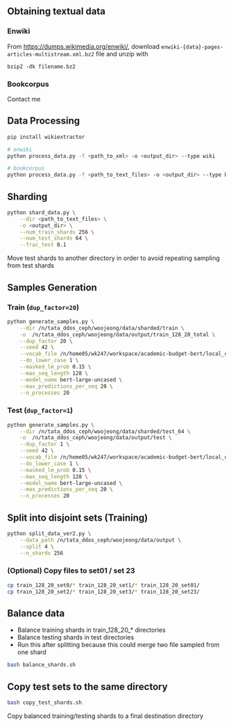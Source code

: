 ## Obtaining textual data
### Enwiki
From https://dumps.wikimedia.org/enwiki/, download `enwiki-{data}-pages-articles-multistream.xml.bz2` file and unzip with
```
bzip2 -dk filename.bz2
```
### Bookcorpus
Contact me

## Data Processing
```bash
pip install wikiextractor

# enwiki
python process_data.py -f <path_to_xml> -o <output_dir> --type wiki

# bookcorpus
python process_data.py -f <path_to_text_files> -o <output_dir> --type bookcorpus
```

## Sharding
``` bash
python shard_data.py \
    --dir <path_to_text_files> \
    -o <output_dir> \
    --num_train_shards 256 \
    --num_test_shards 64 \
    --frac_test 0.1
```
Move test shards to another directory in order to avoid repeating sampling from test shards

## Samples Generation
### Train (`dup_factor=20`)
```bash
python generate_samples.py \
    --dir /n/tata_ddos_ceph/woojeong/data/sharded/train \
    -o  /n/tata_ddos_ceph/woojeong/data/output/train_128_20_total \
    --dup_factor 20 \
    --seed 42 \
    --vocab_file /n/home05/wk247/workspace/academic-budget-bert/local_cache/bert-large-uncased/vocab.txt \
    --do_lower_case 1 \
    --masked_lm_prob 0.15 \
    --max_seq_length 128 \
    --model_name bert-large-uncased \
    --max_predictions_per_seq 20 \
    --n_processes 20
```

### Test (`dup_factor=1`)
```bash
python generate_samples.py \
    --dir /n/tata_ddos_ceph/woojeong/data/sharded/test_64 \
    -o  /n/tata_ddos_ceph/woojeong/data/output/test \
    --dup_factor 1 \
    --seed 42 \
    --vocab_file /n/home05/wk247/workspace/academic-budget-bert/local_cache/bert-large-uncased/vocab.txt \
    --do_lower_case 1 \
    --masked_lm_prob 0.15 \
    --max_seq_length 128 \
    --model_name bert-large-uncased \
    --max_predictions_per_seq 20 \
    --n_processes 20
```

## Split into disjoint sets (Training)
```bash
python split_data_ver2.py \
    --data_path /n/tata_ddos_ceph/woojeong/data/output \
    --split 4 \
    --n_shards 256
```
### (Optional) Copy files to set01 / set 23
```bash
cp train_128_20_set0/* train_128_20_set1/* train_128_20_set01/
cp train_128_20_set2/* train_128_20_set3/* train_128_20_set23/
```

## Balance data
* Balance training shards in train_128_20_* directories
* Balance testing shards in test directories
* Run this after splitting because this could merge two file sampled from one shard
```bash
bash balance_shards.sh
```

## Copy test sets to the same directory
```bash
bash copy_test_shards.sh
```
Copy balanced training/testing shards to a final destination directory



